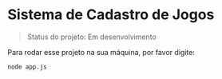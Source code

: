 # Sistema de Cadastro de Jogos

>Status do projeto: Em desenvolvimento 

Para rodar esse projeto na sua máquina, por favor digite:
``` 
node app.js
``` 
